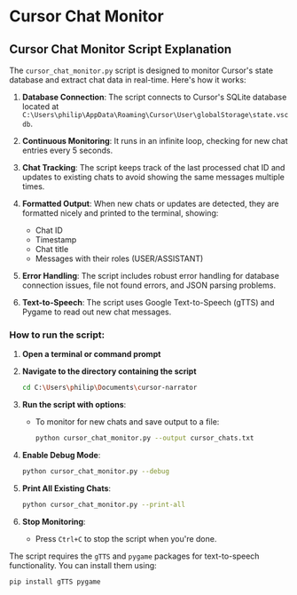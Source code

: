 # Cursor Chat Monitor

## Cursor Chat Monitor Script Explanation

The `cursor_chat_monitor.py` script is designed to monitor Cursor's state database and extract chat data in real-time. Here's how it works:

1. **Database Connection**: The script connects to Cursor's SQLite database located at `C:\Users\philip\AppData\Roaming\Cursor\User\globalStorage\state.vscdb`.

2. **Continuous Monitoring**: It runs in an infinite loop, checking for new chat entries every 5 seconds.

3. **Chat Tracking**: The script keeps track of the last processed chat ID and updates to existing chats to avoid showing the same messages multiple times.

4. **Formatted Output**: When new chats or updates are detected, they are formatted nicely and printed to the terminal, showing:
   - Chat ID
   - Timestamp
   - Chat title
   - Messages with their roles (USER/ASSISTANT)

5. **Error Handling**: The script includes robust error handling for database connection issues, file not found errors, and JSON parsing problems.

6. **Text-to-Speech**: The script uses Google Text-to-Speech (gTTS) and Pygame to read out new chat messages.

### How to run the script:

1. **Open a terminal or command prompt**
2. **Navigate to the directory containing the script**
   ```bash
   cd C:\Users\philip\Documents\cursor-narrator
   ```

3. **Run the script with options**:
   - To monitor for new chats and save output to a file:
     ```bash
     python cursor_chat_monitor.py --output cursor_chats.txt
     ```
   
4. **Enable Debug Mode**:
   ```bash
   python cursor_chat_monitor.py --debug
   ```

5. **Print All Existing Chats**:
   ```bash
   python cursor_chat_monitor.py --print-all
   ```

6. **Stop Monitoring**:
   - Press `Ctrl+C` to stop the script when you're done.

The script requires the `gTTS` and `pygame` packages for text-to-speech functionality. You can install them using:

```bash
pip install gTTS pygame
```